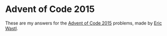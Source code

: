 
# Advent of Code 2015

These are my answers for the [Advent of Code 2015](https://adventofcode.com/2015/) problems, made by [Eric Wastl](http://was.tl/).
